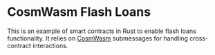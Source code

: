 # CosmWasm Flash Loans

This is an example of smart contracts in Rust to enable flash loans functionality. It relies on [CosmWasm](https://github.com/CosmWasm/cosmwasm) submessages for handling cross-contract interactions.
